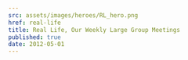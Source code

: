 ```yaml
---
src: assets/images/heroes/RL_hero.png
href: real-life
title: Real Life, Our Weekly Large Group Meetings
published: true
date: 2012-05-01
---
```

